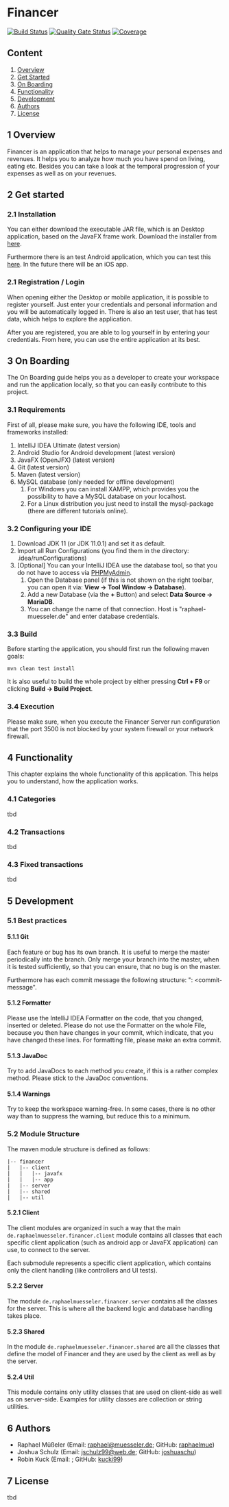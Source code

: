 # Financer

[![Build Status](http://jenkins.raphael-muesseler.de/job/financer/job/master/badge/icon)](http://jenkins.raphael-muesseler.de/job/financer/job/master/)
[![Quality Gate Status](http://sonarqube.raphael-muesseler.de/api/project_badges/measure?project=financer&metric=alert_status)](http://sonarqube.raphael-muesseler.de/dashboard?id=financer)
[![Coverage](http://sonarqube.raphael-muesseler.de/api/project_badges/measure?project=financer&metric=coverage)](http://sonarqube.raphael-muesseler.de/dashboard?id=financer)



## Content

1. [Overview](#1-overview)
2. [Get Started](#2-get-started)
3. [On Boarding](#3-on-boarding)
4. [Functionality](#4-functionality)
5. [Development](#5-development)
6. [Authors](#6-authors)
7. [License](#7-license)

## 1 Overview

Financer is an application that helps to manage your personal expenses and revenues. It helps you to analyze how much you have spend on living, eating etc. Besides you can take a look at the temporal progression of your expenses as well as on your revenues. 

## 2 Get started 

### 2.1 Installation

You can either download the executable JAR file, which is an Desktop application, based on the JavaFX frame work. Download the installer from [here](/).

Furthermore there is an test Android application, which you can test this [here](/). In the future there will be an iOS app.

### 2.1 Registration / Login

When opening either the Desktop or mobile application, it is possible to register yourself. Just enter your credentials and personal information and you will be automatically logged in. There is also an test user, that has test data, which helps to explore the application.  

After you are registered, you are able to log yourself in by entering your credentials. From here, you can use the entire application at its best. 

## 3 On Boarding

The On Boarding guide helps you as a developer to create your workspace and run the application locally, so that you can easily contribute to this project. 

### 3.1 Requirements

First of all, please make sure, you have the following IDE, tools and frameworks installed: 

1. IntelliJ IDEA Ultimate (latest version)
1. Android Studio for Android development (latest version)
1. JavaFX (OpenJFX) (latest version)
1. Git (latest version)
1. Maven (latest version)
1. MySQL database (only needed for offline development)
    1. For Windows you can install XAMPP, which provides you the possibility to have a MySQL database on your localhost.
    1. For a Linux distribution you just need to install the mysql-package (there are different tutorials online).

### 3.2 Configuring your IDE

1. Download JDK 11 (or JDK 11.0.1) and set it as default.
1. Import all Run Configurations (you find them in the directory: .idea/runConfigurations)
1. [Optional] You can your IntelliJ IDEA use the database tool, so that you do not have to access via [PHPMyAdmin](https://phpmyadmin.raphael-muesseler.de). 
    1. Open the Database panel (if this is not shown on the right toolbar, you can open it via: **View -> Tool Window -> Database**).
    2. Add a new Database (via the **+** Button) and select **Data Source -> MariaDB**.
    3. You can change the name of that connection. Host is "raphael-muesseler.de" and enter database credentials. 
    
### 3.3 Build

Before starting the application, you should first run the following maven goals:

```
mvn clean test install
```

It is also useful to build the whole project by either pressing **Ctrl + F9** or clicking **Build -> Build Project**. 

### 3.4 Execution

Please make sure, when you execute the Financer Server run configuration that the port 3500 is not blocked by your system firewall or your network firewall.  
    
## 4 Functionality

This chapter explains the whole functionality of this application. This helps you to understand, how the application works. 

### 4.1 Categories

tbd

### 4.2 Transactions

tbd

### 4.3 Fixed transactions

tbd

## 5 Development

### 5.1 Best practices

#### 5.1.1 Git

Each feature or bug has its own branch. It is useful to merge the master periodically into the branch. Only merge your branch into the master, when it is tested sufficiently, so that you can ensure, that no bug is on the master. 

Furthermore has each commit message the following structure: "<branch-name>: <commit-message".

#### 5.1.2 Formatter

Please use the IntelliJ IDEA Formatter on the code, that you changed, inserted or deleted. Please do not use the Formatter on the whole File, because you then have changes in your commit, which indicate, that you have changed these lines. For formatting file, please make an extra commit. 

#### 5.1.3 JavaDoc

Try to add JavaDocs to each method you create, if this is a rather complex method. Please stick to the JavaDoc conventions.

#### 5.1.4 Warnings

Try to keep the workspace warning-free. In some cases, there is no other way than to suppress the warning, but reduce this to a minimum. 

### 5.2 Module Structure

The maven module structure is defined as follows:

```
|-- financer
|   |-- client
|   |   |-- javafx
|   |   |-- app
|   |-- server
|   |-- shared
|   |-- util
```

#### 5.2.1 Client

The client modules are organized in such a way that the main ```de.raphaelmuesseler.financer.client``` module contains all classes that each specific client application (such as android app or JavaFX application) can use, to connect to the server. 

Each submodule represents a specific client application, which contains only the client handling (like controllers and UI tests).

#### 5.2.2 Server

The module ```de.raphaelmuesseler.financer.server``` contains all the classes for the server. This is where all the backend logic and database handling takes place. 

#### 5.2.3 Shared

In the module ```de.raphaelmuesseler.financer.shared``` are all the classes that define the model of Financer and they are used by the client as well as by the server.

#### 5.2.4 Util

This module contains only utility classes that are used on client-side as well as on server-side. Examples for utility classes are collection or string utilities.

## 6 Authors

- Raphael Müßeler (Email: [raphael@muesseler.de](mailto:raphael@muesseler.de); GitHub: [raphaelmue](https://github.com/raphaelmue))
- Joshua Schulz (Email: [jschulz99@web.de](mailto:jschulz99@web.de); GitHub: [joshuaschu](https://github.com/joshuaschu)) 
- Robin Kuck (Email: [](); GitHub: [kucki99](https://github.com/Kucki99))

## 7 License

tbd